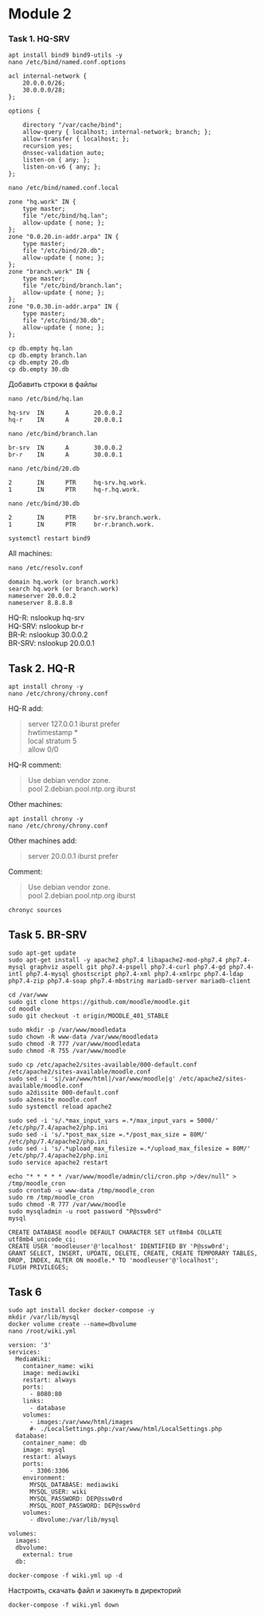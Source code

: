 # Module 2
### Task 1. HQ-SRV
```
apt install bind9 bind9-utils -y
nano /etc/bind/named.conf.options
```
```
acl internal-network {
	20.0.0.0/26;
	30.0.0.0/28;
};
	
options {

	directory "/var/cache/bind";
	allow-query { localhost; internal-network; branch; };
	allow-transfer { localhost; };
	recursion yes;
	dnssec-validation auto;
	listen-on { any; };
	listen-on-v6 { any; };
};
```
```
nano /etc/bind/named.conf.local
```
```
zone "hq.work" IN {
	type master;
	file "/etc/bind/hq.lan";
	allow-update { none; };
};
zone "0.0.20.in-addr.arpa" IN {
	type master;
	file "/etc/bind/20.db";
	allow-update { none; };
};
zone "branch.work" IN {
	type master;
	file "/etc/bind/branch.lan";
	allow-update { none; };
};
zone "0.0.30.in-addr.arpa" IN {
	type master;
	file "/etc/bind/30.db";
	allow-update { none; };
};
```
```
cp db.empty hq.lan
cp db.empty branch.lan
cp db.empty 20.db
cp db.empty 30.db
```

Добавить строки в файлы
```
nano /etc/bind/hq.lan
```
```
hq-srv  IN      A       20.0.0.2
hq-r    IN      A       20.0.0.1
```
```
nano /etc/bind/branch.lan
```
```
br-srv  IN      A       30.0.0.2
br-r    IN      A       30.0.0.1
```
```
nano /etc/bind/20.db
```
```
2       IN      PTR     hq-srv.hq.work.
1       IN      PTR     hq-r.hq.work.
```
```
nano /etc/bind/30.db
```
```
2       IN      PTR     br-srv.branch.work.
1       IN      PTR     br-r.branch.work.
```
```
systemctl restart bind9
```
All machines:
```
nano /etc/resolv.conf
```
```
domain hq.work (or branch.work)
search hq.work (or branch.work)
nameserver 20.0.0.2
nameserver 8.8.8.8
```
HQ-R: nslookup hq-srv <br />
HQ-SRV: nslookup br-r <br />
BR-R: nslookup 30.0.0.2 <br />
BR-SRV: nslookup 20.0.0.1 <br />

## Task 2. HQ-R
```
apt install chrony -y
nano /etc/chrony/chrony.conf
```
HQ-R add:
> server 127.0.0.1 iburst prefer <br />
> hwtimestamp * <br />
> local stratum 5 <br />
> allow 0/0 

HQ-R comment:
> Use debian vendor zone. <br />
> pool 2.debian.pool.ntp.org iburst

Other machines:
```
apt install chrony -y
nano /etc/chrony/chrony.conf
```
Other machines add:
> server 20.0.0.1 iburst prefer

Comment:

> Use debian vendor zone. <br />
> pool 2.debian.pool.ntp.org iburst
```
chronyc sources
```
## Task 5. BR-SRV

```
sudo apt-get update
sudo apt-get install -y apache2 php7.4 libapache2-mod-php7.4 php7.4-mysql graphviz aspell git php7.4-pspell php7.4-curl php7.4-gd php7.4-intl php7.4-mysql ghostscript php7.4-xml php7.4-xmlrpc php7.4-ldap php7.4-zip php7.4-soap php7.4-mbstring mariadb-server mariadb-client
```
```
cd /var/www
sudo git clone https://github.com/moodle/moodle.git
cd moodle
sudo git checkout -t origin/MOODLE_401_STABLE
```
```
sudo mkdir -p /var/www/moodledata
sudo chown -R www-data /var/www/moodledata
sudo chmod -R 777 /var/www/moodledata
sudo chmod -R 755 /var/www/moodle
```
```
sudo cp /etc/apache2/sites-available/000-default.conf /etc/apache2/sites-available/moodle.conf
sudo sed -i 's|/var/www/html|/var/www/moodle|g' /etc/apache2/sites-available/moodle.conf
sudo a2dissite 000-default.conf
sudo a2ensite moodle.conf
sudo systemctl reload apache2
```
```
sudo sed -i 's/.*max_input_vars =.*/max_input_vars = 5000/' /etc/php/7.4/apache2/php.ini
sudo sed -i 's/.*post_max_size =.*/post_max_size = 80M/' /etc/php/7.4/apache2/php.ini
sudo sed -i 's/.*upload_max_filesize =.*/upload_max_filesize = 80M/' /etc/php/7.4/apache2/php.ini
sudo service apache2 restart
```
```
echo "* * * * * /var/www/moodle/admin/cli/cron.php >/dev/null" > /tmp/moodle_cron
sudo crontab -u www-data /tmp/moodle_cron
sudo rm /tmp/moodle_cron
sudo chmod -R 777 /var/www/moodle
sudo mysqladmin -u root password "P@ssw0rd"
mysql
```
```
CREATE DATABASE moodle DEFAULT CHARACTER SET utf8mb4 COLLATE utf8mb4_unicode_ci;
CREATE USER 'moodleuser'@'localhost' IDENTIFIED BY 'P@ssw0rd';
GRANT SELECT, INSERT, UPDATE, DELETE, CREATE, CREATE TEMPORARY TABLES, DROP, INDEX, ALTER ON moodle.* TO 'moodleuser'@'localhost';
FLUSH PRIVILEGES;
```

## Task 6
```
sudo apt install docker docker-compose -y
mkdir /var/lib/mysql
docker volume create --name=dbvolume
nano /root/wiki.yml
```
```                                          
version: '3'
services:
  MediaWiki:
    container_name: wiki
    image: mediawiki
    restart: always
    ports:
      - 8080:80
    links:
      - database
    volumes:
      - images:/var/www/html/images
      #- ./LocalSettings.php:/var/www/html/LocalSettings.php
  database:
    container_name: db
    image: mysql
    restart: always
    ports:
      - 3306:3306
    environment:
      MYSQL_DATABASE: mediawiki
      MYSQL_USER: wiki
      MYSQL_PASSWORD: DEP@ssw0rd
      MYSQL_ROOT_PASSWORD: DEP@ssw0rd
    volumes:
      - dbvolume:/var/lib/mysql

volumes:
  images:
  dbvolume:
    external: true
  db:
```
```
docker-compose -f wiki.yml up -d
```
Настроить, скачать файл и закинуть в директорий
```
docker-compose -f wiki.yml down
```



